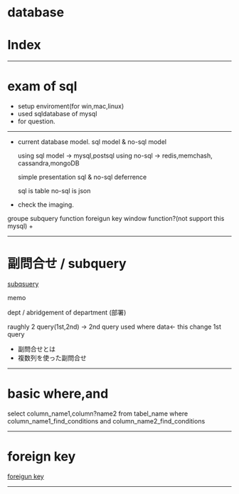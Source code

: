 # database



# Index

----------------------------
# exam of sql

- setup enviroment(for win,mac,linux)
- used sqldatabase of mysql
- for question.


----------------------------

- current database model. sql model & no-sql model

	using sql model -> mysql,postsql
	using no-sql -> redis,memchash, cassandra,mongoDB

	simple presentation sql & no-sql deferrence

	sql is table
	no-sql is json



- check the imaging.

groupe
subquery
function
foreigun key
window function?(not support this mysql)
+




--------------------
# 副問合せ / subquery

[subqsuery](http://www.atmarkit.co.jp/ait/articles/1208/06/news118.html)

memo

dept / abridgement of department (部署)

raughly 2 query(1st,2nd) -> 2nd query used where data<- this change 1st query 



- 副問合せとは
- 複数列を使った副問合せ


--------------------
# basic where,and

select column_name1,column?name2 from tabel_name where column_name1_find_conditions and column_name2_find_conditions

-------------------
# foreign key

[foreigun key](http://www.dbonline.jp/mysql/table/index11.html)


----------------------------














